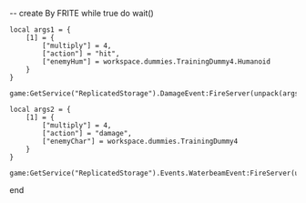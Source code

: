 -- create By FRITE
while true do
    wait()
    
    local args1 = {
        [1] = {
            ["multiply"] = 4,
            ["action"] = "hit",
            ["enemyHum"] = workspace.dummies.TrainingDummy4.Humanoid
        }
    }

    game:GetService("ReplicatedStorage").DamageEvent:FireServer(unpack(args1))

    local args2 = {
        [1] = {
            ["multiply"] = 4,
            ["action"] = "damage",
            ["enemyChar"] = workspace.dummies.TrainingDummy4
        }
    }

    game:GetService("ReplicatedStorage").Events.WaterbeamEvent:FireServer(unpack(args2))
end
